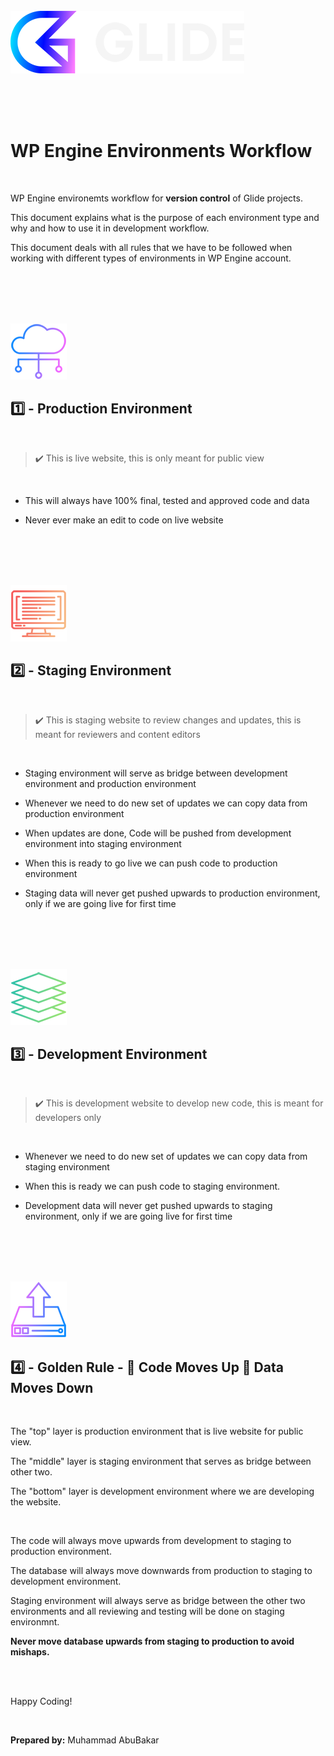 <br>
<br>
<br>

![Glide Design](../assets/images/glide.png)

<br>
<br>
<br>

# WP Engine Environments Workflow

<br>

WP Engine environemts workflow for **version control** of Glide projects. 

This document explains what is the purpose of each environment type and why and how to use it in development workflow.

This document deals with all rules that we have to be followed when working with different types of environments in WP Engine account.


<br>
<br>
<br>
<br>

![1](../assets/images/1.png)

## 1️⃣ - Production Environment

<br>

> ✔️ This is live website, this is only meant for public view

<br>

- This will always have 100% final, tested and approved code and data

- Never ever make an edit to code on live website

<br>
<br>
<br>
<br>

![2](../assets/images/2.png)

## 2️⃣ - Staging Environment

<br>

> ✔️ This is staging website to review changes and updates, this is meant for reviewers and content editors

<br>

- Staging environment will serve as bridge between development environment and production environment

- Whenever we need to do new set of updates we can copy data from production environment

- When updates are done, Code will be pushed from development environment into staging environment

- When this is ready to go live we can push code to production environment

- Staging data will never get pushed upwards to production environment, only if we are going live for first time

<br>
<br>
<br>
<br>

![3](../assets/images/3.png)

## 3️⃣ - Development Environment

<br>

> ✔️ This is development website to develop new code, this is meant for developers only

<br>

- Whenever we need to do new set of updates we can copy data from staging environment

- When this is ready we can push code to staging environment.

- Development data will never get pushed upwards to staging environment, only if we are going live for first time

<br>
<br>
<br>
<br>

![4](../assets/images/4.png)

## 4️⃣ - Golden Rule - 🔺 Code Moves Up 🔻 Data Moves Down

<br>

The "top" layer is production environment that is live website for public view.

The "middle" layer is staging environment that serves as bridge between other two.

The "bottom" layer is development environment where we are developing the website.

<br>

The code will always move upwards from development to staging to production environment.

The database will always move downwards from production to staging to development environment.

Staging environment will always serve as bridge between the other two environments and all reviewing and testing will be done on staging environmnt.

**Never move database upwards from staging to production to avoid mishaps.**

<br>
<br>

Happy Coding!

<br>

**Prepared by:**
Muhammad AbuBakar

<br>
<br>
